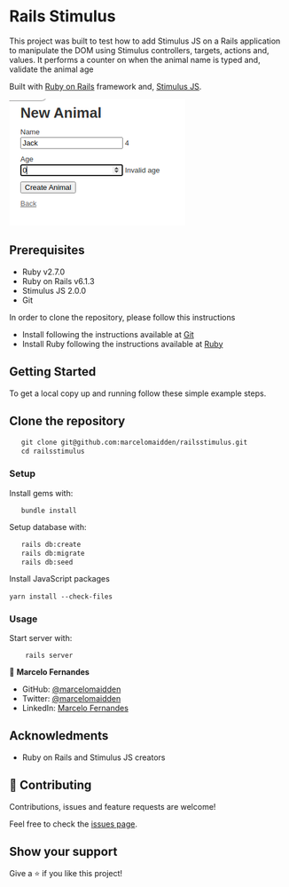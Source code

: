 # Rails Stimulus

This project was built to test how to add Stimulus JS on a Rails application to manipulate the DOM using Stimulus controllers, targets, actions and, values.
It performs a counter on when the animal name is typed and, validate the animal age

Built with [Ruby on Rails](https://rubyonrails.org/) framework and,
 [Stimulus JS](https://github.com/hotwired/stimulus).

![screenshot](./screenshot.png)

## Prerequisites

- Ruby v2.7.0
- Ruby on Rails v6.1.3
- Stimulus JS 2.0.0
- Git

In order to clone the repository, please follow this instructions

- Install following the instructions available at [Git](https://git-scm.com/downloads) 
- Install Ruby following the instructions available at [Ruby](https://www.ruby-lang.org/en/documentation/installation/)

## Getting Started

To get a local copy up and running follow these simple example steps.

## Clone the repository

```
   git clone git@github.com:marcelomaidden/railsstimulus.git
   cd railsstimulus
```

### Setup

Install gems with:

```
   bundle install
```

Setup database with:

```
   rails db:create
   rails db:migrate
   rails db:seed
```
Install JavaScript packages 

`yarn install --check-files`

### Usage

Start server with:

```
    rails server
```

👤 **Marcelo Fernandes**

- GitHub: [@marcelomaidden](https://github.com/marcelomaidden)
- Twitter: [@marcelomaidden](https://twitter.com/marcelomaidden)
- LinkedIn: [Marcelo Fernandes](https://linkedin.com/in/marcelofernandesdearaujo)

## Acknowledments
- Ruby on Rails and Stimulus JS creators

## 🤝 Contributing

Contributions, issues and feature requests are welcome!

Feel free to check the [issues page](https://github.com/marcelomaidden/railsstimulus/issues/).

## Show your support

Give a ⭐️ if you like this project!
